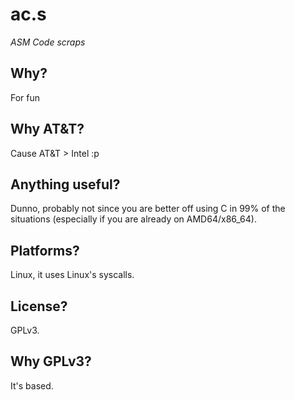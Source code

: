 # ac.s
*ASM Code scraps*

## Why?
For fun

## Why AT&T?
Cause AT&T > Intel :p

## Anything useful?
Dunno, probably not since you are better off using C
in 99% of the situations (especially if you are already on AMD64/x86_64).

## Platforms?
Linux, it uses Linux's syscalls.

## License?
GPLv3.

## Why GPLv3?
It's based.